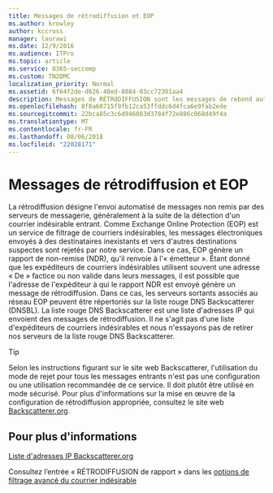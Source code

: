 ```yaml
---
title: Messages de rétrodiffusion et EOP
ms.author: krowley
author: kccross
manager: laurawi
ms.date: 12/9/2016
ms.audience: ITPro
ms.topic: article
ms.service: O365-seccomp
ms.custom: TN2DMC
localization_priority: Normal
ms.assetid: 6f64f2de-d626-48ed-8084-03cc72301aa4
description: Messages de RÉTRODIFFUSION sont les messages de rebond automatique envoyées par les serveurs de messagerie, généralement à la suite du courrier indésirable entrant. Le Backscatterer DNSBL est une liste d’adresses IP qui envoient des messages de RÉTRODIFFUSION. Il n’est pas une liste spammeur, et nous n’essayez pas de supprimer nos serveurs du Backscatterer.
ms.openlocfilehash: 8f8a60715f9fb12ca53ffddc6d4fca6e9fab2ede
ms.sourcegitcommit: 22bca85c3c6d946083d3784f72e886c068d49f4a
ms.translationtype: MT
ms.contentlocale: fr-FR
ms.lasthandoff: 08/06/2018
ms.locfileid: "22028171"
---
```

# <a name="backscatter-messages-and-eop"></a>Messages de rétrodiffusion et EOP

La rétrodiffusion désigne l'envoi automatisé de messages non remis par des serveurs de messagerie, généralement à la suite de la détection d'un courrier indésirable entrant. Comme Exchange Online Protection (EOP) est un service de filtrage de courriers indésirables, les messages électroniques envoyés à des destinataires inexistants et vers d'autres destinations suspectes sont rejetés par notre service. Dans ce cas, EOP génère un rapport de non-remise (NDR), qu'il renvoie à l'« émetteur ». Étant donné que les expéditeurs de courriers indésirables utilisent souvent une adresse « De » factice ou non valide dans leurs messages, il est possible que l'adresse de l'expéditeur à qui le rapport NDR est envoyé génère un message de rétrodiffusion. Dans ce cas, les serveurs sortants associés au réseau EOP peuvent être répertoriés sur la liste rouge DNS Backscatterer (DNSBL). La liste rouge DNS Backscatterer est une liste d'adresses IP qui envoient des messages de rétrodiffusion. Il ne s'agit pas d'une liste d'expéditeurs de courriers indésirables et nous n'essayons pas de retirer nos serveurs de la liste rouge DNS Backscatterer. 
  
> [!TIP]
> Selon les instructions figurant sur le site web Backscatterer, l'utilisation du mode de rejet pour tous les messages entrants n'est pas une configuration ou une utilisation recommandée de ce service. Il doit plutôt être utilisé en mode sécurisé. Pour plus d'informations sur la mise en œuvre de la configuration de rétrodiffusion appropriée, consultez le site web [Backscatterer.org](http://www.backscatterer.org/?target=usage). 
  
## <a name="for-more-information"></a>Pour plus d'informations

[Liste d'adresses IP Backscatterer.org](https://blogs.msdn.com/b/tzink/archive/2012/08/22/the-backscatterer-org-ip-list.aspx)
  
Consultez l’entrée « RÉTRODIFFUSION de rapport » dans les [options de filtrage avancé du courrier indésirable](advanced-spam-filtering-asf-options.md)
  

